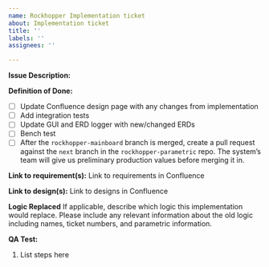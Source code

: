 ```yaml
---
name: Rockhopper Implementation ticket
about: Implementation ticket
title: ''
labels: ''
assignees: ''

---
```


**Issue Description:**

**Definition of Done:**
- [ ] Update Confluence design page with any changes from implementation
- [ ] Add integration tests
- [ ] Update GUI and ERD logger with new/changed ERDs
- [ ] Bench test
- [ ] After the `rockhopper-mainboard` branch is merged, create a pull request against the `next` branch in the `rockhopper-parametric` repo. The system’s team will give us preliminary production values before merging it in.

**Link to requirement(s):**
Link to requirements in Confluence <add link here>

**Link to design(s):**
Link to designs in Confluence <add link here>

**Logic Replaced**
If applicable, describe which logic this implementation would replace. Please include any relevant information about the old logic including names, ticket numbers, and parametric information.

**QA Test:**
1. List steps here
